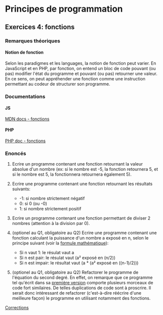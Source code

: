 # Principes de programmation

## Exercices 4: fonctions

### Remarques théoriques

#### Notion de fonction

Selon les paradigmes et les languages, la notion de fonction peut varier. En JavaScript et en PHP, par fonction, on entend un bloc de code pouvant (ou pas) modifier l'état du programme et pouvant (ou pas) retourner une valeur. En ce sens, on peut appréhender une fonction comme une instruction permettant au codeur de structurer son programme.

### Documentations

#### JS

[MDN docs - fonctions](https://developer.mozilla.org/fr/docs/Web/JavaScript/Reference/Statements/function)

#### PHP

[PHP doc - fonctions](https://www.php.net/manual/fr/language.functions.php)

### Enoncés

 1. Ecrire un programme contenant une fonction retournant la valeur absolue d'un nombre (ex: si le nombre est -5, la fonction retournera 5, et si le nombre est 5, la fonctionnera retournera également 5).

 2. Ecrire une programme contenant une fonction retournant les résultats suivants:
    - -1: si nombre strictement négatif
    - 0: si 0 (ou -0)
    - 1: si nombre strictement positif

 3. Ecrire un programme contenant une fonction permettant de diviser 2 nombres (attention à la division par 0). 

 4. (optionel au Q1, obligatoire au Q2) Ecrire une programme contenant une fonction calculant la puissance d'un nombre a exposé en n, selon le principe suivant (voir la [formule mathématique](../../resources/images/pow-fomula.png)):
    - Si n vaut 1: le résulat vaut a
    - Si n est pair: le résulat vaut (a² exposé en (n/2))
    - Si n est impair: le résultat vaut (a * (a² exposé en ((n-1)/2)))

 5. (optionel au Q1, obligatoire au Q2) Refactorer le programme de l'équation du second degré. En effet, on remarque que ce programme tel qu'écrit dans sa [première version](../ex3/corrections/README.md#php-4) comporte plusieurs morceaux de code fort similaires. De telles duplications de code sont à proscrire. Il serait donc intéressant de refactorer (c'est-à-dire réécrire d'une meilleure façon) le programme en utilisant notamment des fonctions.

[Corrections](./corrections)
